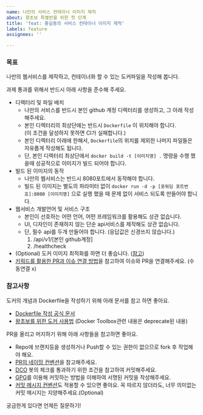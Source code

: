 ```yaml
---
name: 나만의 서비스 컨테이너 이미지 제작
about: 왕초보 특별반을 위한 첫 단계
title: 'feat: 홍길동의 서비스 컨테이너 이미지 제작'
labels: feature
assignees: ''

---
```


### 목표

나만의 웹서비스를 제작하고, 컨테이너화 할 수 있는 도커파일을 작성해 봅니다.

과제 통과를 위해서 반드시 아래 사항을 준수해 주세요.
- 디렉터리 및 파일 배치
  - 나만의 서비스를 반드시 본인 github 계정 디렉터리를 생성하고, 그 아래 작성해주세요.
  - 본인 디렉터리의 최상단에는 반드시 `Dockerfile` 이 위치해야 합니다.  
   (이 조건을 달성하지 못하면 CI가 실패합니다.)
  - 본인 디렉터리 아래에 한해서, `Dockerfile`의 위치를 제외한 나머지 파일들은 자유롭게 작성해도 됩니다.
  - 단, 본인 디렉터리 최상단에서 `docker build -t [이미지명] .` 명령을 수행 했을때 성공적으로 이미지가 빌드 되어야 합니다.
- 빌드 된 이미지의 동작
  - 나만의 웹서비스는 반드시 8080포트에서 동작해야 합니다.
  - 빌드 된 이미지는 별도의 파라미터 없이 `docker run -d -p [포워딩 포트번호]:8080 [이미지명]` 으로 실행 했을 때 문제 없이 서비스 되도록 만들어야 합니다.
- 웹서비스 개발언어 및 서비스 구조
  - 본인이 선호하는 어떤 언어, 어떤 프레임워크를 활용해도 상관 없습니다.
  - UI, 디자인이 존재하지 않는 단순 api서비스를 제작해도 상관 없습니다.
  - 단, 필수 api를 두개 만들어야 합니다. (응답값은 신경쓰지 않습니다.)
    1. /api/v1/[본인 github계정]
    2. /healthcheck 
- (Optional) 도커 이미지 최적화를 하면 더 좋습니다. ([참고](https://thearchivelog.dev/article/optimize-docker-image/))
- [키워드를 활용한 PR과 이슈 연결 방법](https://docs.github.com/ko/issues/tracking-your-work-with-issues/linking-a-pull-request-to-an-issue#linking-a-pull-request-to-an-issue-using-a-keyword)을 참고하여 이슈와 PR을 연결해주세요. (수동연결 x)

### 참고사항

도커의 개념과 Dockerfile을 작성하기 위해 아래 문서를 참고 하면 좋아요.
- [Dockerfile 작성 공식 문서](https://docs.docker.com/engine/reference/builder/)
- [왕초보를 위한 도커 사용법](https://mysetting.io/slides/xxj85vnvey) (Docker Toolbox관련 내용은 deprecate된 내용)

PR을 올리고 머지하기 위해 아래 사항들을 참고하면 좋아요.
- Repo에 브랜치등을 생성하거나 Push할 수 있는 권한이 없으므로 fork 후 작업해야 해요.
- [PR의 네이밍 컨벤션](https://flank.github.io/flank/pr_titles/)을 참고해주세요.
- [DCO](https://github.com/apps/dco) 봇의 체크를 통과하기 위한 조건을 참고하여 커밋해주세요.
- [GPG](https://www.44bits.io/ko/post/add-signing-key-to-git-commit-by-gpg)를 이용해 커밋하는 방법을 이해하여 서명된 커밋을 작성해주세요.
- [커밋 메시지 컨벤션](https://www.conventionalcommits.org/en/v1.0.0/)도 적용할 수 있으면 좋아요. 꼭 따르지 않더라도, 너무 의미없는 커밋 메시지는 지양해주세요.(Optional)

궁금한게 있다면 언제든 질문하기!
